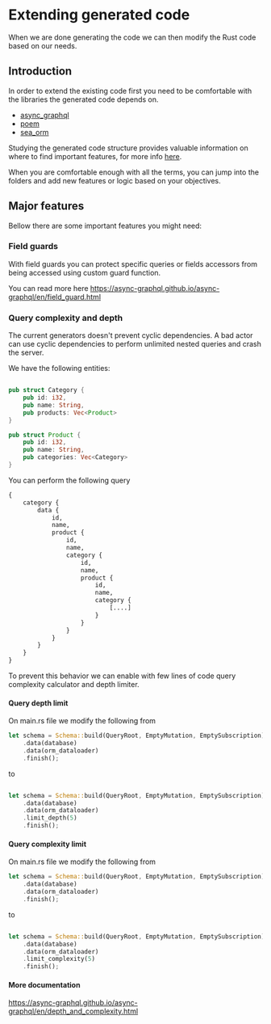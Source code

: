 # Extending generated code

When we are done generating the code we can then modify the Rust code based on our needs.

## Introduction

In order to extend the existing code first you need to be comfortable with the libraries the generated code depends on.

* [async_graphql](https://github.com/async-graphql/async-graphql)
* [poem](https://github.com/poem-web/poem)
* [sea_orm](https://github.com/SeaQL/sea-orm)

Studying the generated code structure provides valuable information on where to find important features, for more info [here](/docs/generated-project-structure).

When you are comfortable enough with all the terms, you can jump into the folders and add new features or logic based on your objectives.


## Major features

Bellow there are some important features you might need:

### Field guards

With field guards you can protect specific queries or fields accessors from being accessed using custom guard function.

You can read more here https://async-graphql.github.io/async-graphql/en/field_guard.html



### Query complexity and depth

The current generators doesn't prevent cyclic dependencies. A bad actor can use cyclic dependencies to perform unlimited nested queries and crash the server.

We have the following entities:

```rust

pub struct Category {
    pub id: i32,
    pub name: String,
    pub products: Vec<Product>
}

pub struct Product {
    pub id: i32,
    pub name: String,
    pub categories: Vec<Category>
}

```

You can perform the following query

```graphql
{
    category {
        data {
            id,
            name,
            product {
                id,
                name,
                category {
                    id,
                    name,
                    product {
                        id,
                        name,
                        category {
                            [....]
                        }
                    }
                }
            }
        }
    }
}
```

To prevent this behavior we can enable with few lines of code query complexity calculator and depth limiter.

#### Query depth limit

On main.rs file we modify the following from

```rust
let schema = Schema::build(QueryRoot, EmptyMutation, EmptySubscription)
    .data(database)
    .data(orm_dataloader)
    .finish();
```

to

```rust

let schema = Schema::build(QueryRoot, EmptyMutation, EmptySubscription)
    .data(database)
    .data(orm_dataloader)
    .limit_depth(5)
    .finish();
```

#### Query complexity limit

On main.rs file we modify the following from

```rust
let schema = Schema::build(QueryRoot, EmptyMutation, EmptySubscription)
    .data(database)
    .data(orm_dataloader)
    .finish();
```

to

```rust

let schema = Schema::build(QueryRoot, EmptyMutation, EmptySubscription)
    .data(database)
    .data(orm_dataloader)
    .limit_complexity(5)
    .finish();
```

#### More documentation

https://async-graphql.github.io/async-graphql/en/depth_and_complexity.html
